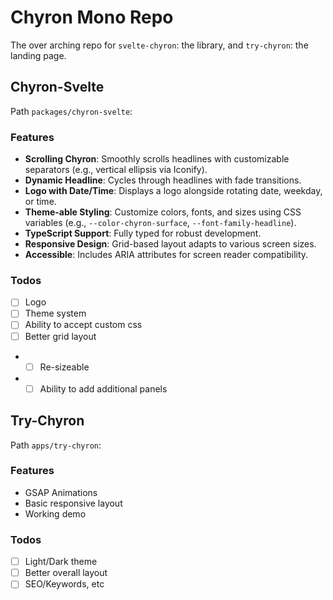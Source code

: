 # Chyron Mono Repo

The over arching repo for `svelte-chyron`: the library, and `try-chyron`: the landing page.

## Chyron-Svelte

Path `packages/chyron-svelte`:

### Features

- **Scrolling Chyron**: Smoothly scrolls headlines with customizable separators (e.g., vertical ellipsis via Iconify).
- **Dynamic Headline**: Cycles through headlines with fade transitions.
- **Logo with Date/Time**: Displays a logo alongside rotating date, weekday, or time.
- **Theme-able Styling**: Customize colors, fonts, and sizes using CSS variables (e.g., `--color-chyron-surface`, `--font-family-headline`).
- **TypeScript Support**: Fully typed for robust development.
- **Responsive Design**: Grid-based layout adapts to various screen sizes.
- **Accessible**: Includes ARIA attributes for screen reader compatibility.

### Todos

- [ ] Logo
- [ ] Theme system
- [ ] Ability to accept custom css
- [ ] Better grid layout
- - [ ] Re-sizeable
- - [ ] Ability to add additional panels

## Try-Chyron

Path `apps/try-chyron`:

### Features

- GSAP Animations
- Basic responsive layout
- Working demo

### Todos

- [ ] Light/Dark theme
- [ ] Better overall layout
- [ ] SEO/Keywords, etc
